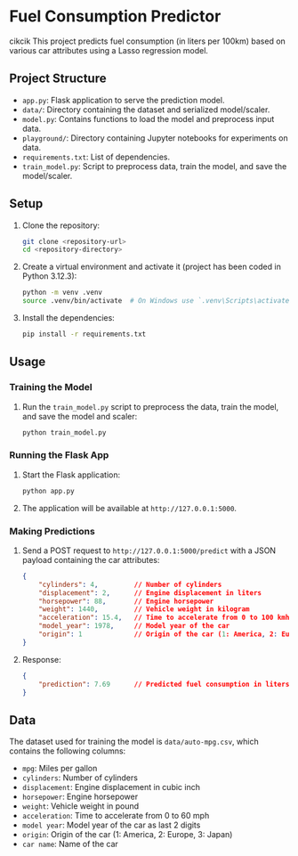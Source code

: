 # Fuel Consumption Predictor
cikcik
This project predicts fuel consumption (in liters per 100km) based on various car attributes using a Lasso regression model.

## Project Structure

- `app.py`: Flask application to serve the prediction model.
- `data/`: Directory containing the dataset and serialized model/scaler.
- `model.py`: Contains functions to load the model and preprocess input data.
- `playground/`: Directory containing Jupyter notebooks for experiments on data.
- `requirements.txt`: List of dependencies.
- `train_model.py`: Script to preprocess data, train the model, and save the model/scaler.

## Setup

1. Clone the repository:
    ```sh
    git clone <repository-url>
    cd <repository-directory>
    ```

2. Create a virtual environment and activate it (project has been coded in Python 3.12.3):
    ```sh
    python -m venv .venv
    source .venv/bin/activate  # On Windows use `.venv\Scripts\activate`
    ```

3. Install the dependencies:
    ```sh
    pip install -r requirements.txt
    ```

## Usage

### Training the Model

1. Run the `train_model.py` script to preprocess the data, train the model, and save the model and scaler:
    ```sh
    python train_model.py
    ```

### Running the Flask App

1. Start the Flask application:
    ```sh
    python app.py
    ```

2. The application will be available at `http://127.0.0.1:5000`.

### Making Predictions

1. Send a POST request to `http://127.0.0.1:5000/predict` with a JSON payload containing the car attributes:
    ```json
    {
        "cylinders": 4,         // Number of cylinders
        "displacement": 2,      // Engine displacement in liters
        "horsepower": 88,       // Engine horsepower
        "weight": 1440,         // Vehicle weight in kilogram
        "acceleration": 15.4,   // Time to accelerate from 0 to 100 kmh in seconds
        "model_year": 1978,     // Model year of the car
        "origin": 1             // Origin of the car (1: America, 2: Europe, 3: Japan)
    }
    ```

2. Response:
    ```json
    {
        "prediction": 7.69      // Predicted fuel consumption in liters per 100km
    }
    ```

## Data

The dataset used for training the model is `data/auto-mpg.csv`, which contains the following columns:
- `mpg`: Miles per gallon
- `cylinders`: Number of cylinders
- `displacement`: Engine displacement in cubic inch
- `horsepower`: Engine horsepower
- `weight`: Vehicle weight in pound
- `acceleration`: Time to accelerate from 0 to 60 mph
- `model year`: Model year of the car as last 2 digits
- `origin`: Origin of the car (1: America, 2: Europe, 3: Japan)
- `car name`: Name of the car
